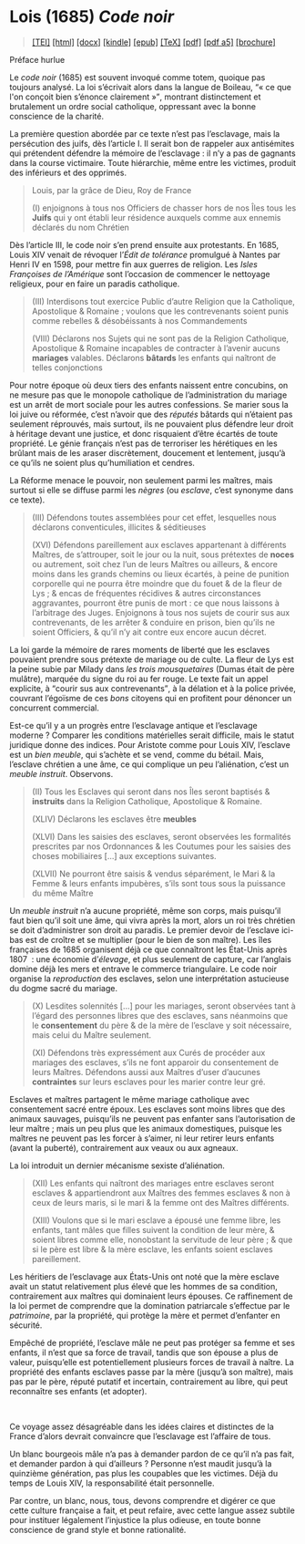 # Lois (1685)  <em>Code noir</em> 

>  <a target="_blank" title="Source XML/TEI" class="mime48 tei" href="https://hurlus.github.io/tei/loi1685_code-noir.xml">[TEI]</a>  <a target="_blank" title="HTML une page" class="mime48 html" href="https://hurlus.github.io/loi1685_code-noir/loi1685_code-noir.html">[html]</a>  <a target="_blank" title="Bureautique (LibreOffice, MS.Word)" class="mime48 docx" href="https://hurlus.github.io/loi1685_code-noir/loi1685_code-noir.docx">[docx]</a>  <a target="_blank" title="Amazon.kindle" class="mime48 mobi" href="https://hurlus.github.io/loi1685_code-noir/loi1685_code-noir.mobi">[kindle]</a>  <a target="_blank" title="EPUB, pour liseuses et téléphones" class="mime48 epub" href="https://hurlus.github.io/loi1685_code-noir/loi1685_code-noir.epub">[epub]</a>  <a target="_blank" title="LaTeX" class="mime48 tex" href="https://hurlus.github.io/loi1685_code-noir/loi1685_code-noir.tex">[TeX]</a>  <a target="_blank" title="PDF à imprimer, A4 2 colonnes" class="mime48 pdf" href="https://hurlus.github.io/loi1685_code-noir/loi1685_code-noir.pdf">[pdf]</a>  <a target="_blank" title="PDF à lire, A5 une colonne" class="mime48 a5" href="https://hurlus.github.io/loi1685_code-noir/loi1685_code-noir_a5.pdf">[pdf a5]</a>  <a target="_blank" title="Brochure à agrafer, pdf imposé pour imprimante recto/verso" class="mime48 brochure" href="https://hurlus.github.io/loi1685_code-noir/loi1685_code-noir_brochure.pdf">[brochure]</a> 



<article xmlns="http://www.w3.org/1999/xhtml">
  <p class="label">Préface hurlue</p>
  <p class="p noindent"> Le <cite class="title">code noir</cite> (1685) est souvent invoqué comme totem, quoique pas toujours analysé. La loi s’écrivait alors dans la langue de Boileau, <q class="quote">« ce que l'on conçoit bien s’énonce clairement »</q>, montrant distinctement et brutalement un ordre social catholique, oppressant avec la bonne conscience de la charité.</p>
  <p class="p">La première question abordée par ce texte n’est pas l’esclavage, mais la persécution des juifs, dès l’article I. Il serait bon de rappeler aux antisémites qui prétendent défendre la mémoire de l’esclavage : il n’y a pas de gagnants dans la course victimaire. Toute hiérarchie, même entre les victimes, produit des inférieurs et des opprimés.</p>
  <blockquote class="quote">
    <p class="p noindent">Louis, par la grâce de Dieu, Roy de France</p>
    <p class="p">(I) enjoignons à tous nos Officiers de chasser hors de nos Îles tous les <b class="bold">Juifs</b> qui y ont établi leur résidence auxquels comme aux ennemis déclarés du nom Chrétien</p>
  </blockquote>
  <p class="p noindent">Dès l’article III, le code noir s’en prend ensuite aux protestants. En 1685, Louis XIV venait de révoquer l’<em>Édit de tolérance</em> promulgué à Nantes par Henri IV en 1598, pour mettre fin aux guerres de religion. Les <em>Isles Françoises de l’Amérique</em> sont l’occasion de commencer le nettoyage religieux, pour en faire un paradis catholique.</p>
  <blockquote class="quote">
    <p class="p noindent">(III) Interdisons tout exercice Public d’autre Religion que la Catholique, Apostolique &amp; Romaine ; voulons que les contrevenants soient punis comme rebelles &amp; désobéissants à nos Commandements</p>
    <p class="p">(VIII) Déclarons nos Sujets qui ne sont pas de la Religion Catholique, Apostolique &amp; Romaine incapables de contracter à l’avenir aucuns <b class="bold">mariages</b> valables. Déclarons <b class="bold">bâtards</b> les enfants qui naîtront de telles conjonctions</p>
  </blockquote>
  <p class="p noindent">Pour notre époque où deux tiers des enfants naissent entre concubins, on ne mesure pas que le monopole catholique de l’administration du mariage est un arrêt de mort sociale pour les autres confessions. Se marier sous la loi juive ou réformée, c’est n’avoir que des <em>réputés</em> bâtards qui n’étaient pas seulement réprouvés, mais surtout, ils ne pouvaient plus défendre leur droit à héritage devant une justice, et donc risquaient d’être écartés de toute propriété. Le génie français n’est pas de terroriser les hérétiques en les brûlant mais de les araser discrètement, doucement et lentement, jusqu’à ce qu’ils ne soient plus qu’humiliation et cendres.</p>
  <p class="p">La Réforme menace le pouvoir, non seulement parmi les maîtres, mais surtout si elle se diffuse parmi les <em>nègres</em> (ou <em>esclave</em>, c’est synonyme dans ce texte).</p>
  <blockquote class="quote">
    <p class="p noindent">(III) Défendons toutes assemblées pour cet effet, lesquelles nous déclarons conventicules, illicites &amp; séditieuses</p>
    <p class="p">(XVI) Défendons pareillement aux esclaves appartenant à différents Maîtres, de s’attrouper, soit le jour ou la nuit, sous prétextes de <b class="bold">noces</b> ou autrement, soit chez l’un de leurs Maîtres ou ailleurs, &amp; encore moins dans les grands chemins ou lieux écartés, à peine de punition corporelle qui ne pourra être moindre que du fouet &amp; de la fleur de Lys ; &amp; encas de fréquentes récidives &amp; autres circonstances aggravantes, pourront être punis de mort : ce que nous laissons à l’arbitrage des Juges. Enjoignons à tous nos sujets de courir sus aux contrevenants, de les arrêter &amp; conduire en prison, bien qu’ils ne soient Officiers, &amp; qu’il n’y ait contre eux encore aucun décret.</p>
  </blockquote>
  <p class="p noindent">La loi garde la mémoire de rares moments de liberté que les esclaves pouvaient prendre sous prétexte de mariage ou de culte. La fleur de Lys est la peine subie par Milady dans <cite class="title">les trois mousquetaires</cite> (Dumas était de père mulâtre), marquée du signe du roi au fer rouge. Le texte fait un appel explicite, à <q class="quote">courir sus aux contrevenants</q>, à la délation et à la police privée, couvrant l’égoïsme de ces <em>bons</em> citoyens qui en profitent pour dénoncer un concurrent commercial.</p>
  <p class="p">Est-ce qu’il y a un progrès entre l’esclavage antique et l’esclavage moderne ? Comparer les conditions matérielles serait difficile, mais le statut juridique donne des indices. Pour Aristote comme pour Louis XIV, l’esclave est un <em>bien meuble</em>, qui s’achète et se vend, comme du bétail. Mais, l’esclave chrétien a une âme, ce qui complique un peu l’aliénation, c’est un <em>meuble instruit</em>. Observons.</p>
  <blockquote class="quote">
    <p class="p noindent">(II) Tous les Esclaves qui seront dans nos Îles seront baptisés &amp; <b class="bold">instruits</b> dans la Religion Catholique, Apostolique &amp; Romaine.</p>
    <p class="p">(XLIV) Déclarons les esclaves être <b class="bold">meubles</b></p>
    <p class="p">(XLVI) Dans les saisies des esclaves, seront observées les formalités prescrites par nos Ordonnances &amp; les Coutumes pour les saisies des choses mobiliaires […] aux exceptions suivantes.</p>
    <p class="p">(XLVII) Ne pourront être saisis &amp; vendus séparément, le Mari &amp; la Femme &amp; leurs enfants impubères, s’ils sont tous sous la puissance du même Maître</p>
  </blockquote>
  <p class="p noindent">Un <em>meuble instruit</em> n’a aucune propriété, même son corps, mais puisqu’il faut bien qu’il soit une âme, qui vivra après la mort, alors un roi très chrétien se doit d’administrer son droit au paradis. Le premier devoir de l’esclave ici-bas est de croître et se multiplier (pour le bien de son maître). Les îles françaises de 1685 organisent déjà ce que connaîtront les État-Unis après 1807  : une économie d’<em>élevage</em>, et plus seulement de capture, car l’anglais domine déjà les mers et entrave le commerce triangulaire. Le code noir organise la <em>reproduction</em> des esclaves, selon une interprétation astucieuse du dogme sacré du mariage.</p>
  <blockquote class="quote">
    <p class="p noindent">(X) Lesdites solennités […] pour les mariages, seront observées tant à l’égard des personnes libres que des esclaves, sans néanmoins que le <b class="bold">consentement</b> du père &amp; de la mère de l’esclave y soit nécessaire, mais celui du Maître seulement.</p>
    <p class="p">(XI) Défendons très expressément aux Curés de procéder aux mariages des esclaves, s’ils ne font apparoir du consentement de leurs Maîtres. Défendons aussi aux Maîtres d’user d’aucunes <b class="bold">contraintes</b> sur leurs esclaves pour les marier contre leur gré.</p>
  </blockquote>
  <p class="p noindent">Esclaves et maîtres partagent le même mariage catholique avec consentement sacré entre époux. Les esclaves sont moins libres que des animaux sauvages, puisqu’ils ne peuvent pas enfanter sans l’autorisation de leur maître ; mais un peu plus que les animaux domestiques, puisque les maîtres ne peuvent pas les forcer à s’aimer, ni leur retirer leurs enfants (avant la puberté), contrairement aux veaux ou aux agneaux.</p>
  <p class="p">La loi introduit un dernier mécanisme sexiste d’aliénation.</p>
  <blockquote class="quote">
    <p class="p noindent">(XII) Les enfants qui naîtront des mariages entre esclaves seront esclaves &amp; appartiendront aux Maîtres des femmes esclaves &amp; non à ceux de leurs maris, si le mari &amp; la femme ont des Maîtres différents.</p>
    <p class="p">(XIII) Voulons que si le mari esclave a épousé une femme libre, les enfants, tant mâles que filles suivent la condition de leur mère, &amp; soient libres comme elle, nonobstant la servitude de leur père ; &amp; que si le père est libre &amp; la mère esclave, les enfants soient esclaves pareillement.</p>
  </blockquote>
  <p class="p noindent">Les héritiers de l’esclavage aux États-Unis ont noté que la mère esclave avait un statut relativement plus élevé que les hommes de sa condition, contrairement aux maîtres qui dominaient leurs épouses. Ce raffinement de la loi permet de comprendre que la domination patriarcale s’effectue par le <em>patrimoine</em>, par la propriété, qui protège la mère et permet d’enfanter en sécurité.</p>
  <p class="p">Empêché de propriété, l’esclave mâle ne peut pas protéger sa femme et ses enfants, il n’est que sa force de travail, tandis que son épouse a plus de valeur, puisqu’elle est potentiellement plusieurs forces de travail à naître. La propriété des enfants esclaves passe par la mère (jusqu’à son maître), mais pas par le père, réputé putatif et incertain, contrairement au libre, qui peut reconnaître ses enfants (et adopter).</p>
  <br class="space "/>
  <p class="p noindent">Ce voyage assez désagréable dans les idées claires et distinctes de la France d’alors devrait convaincre que l’esclavage est l’affaire de tous.</p>
  <p class="p">Un blanc bourgeois mâle n’a pas à demander pardon de ce qu’il n’a pas fait, et demander pardon à qui d’ailleurs ? Personne n’est maudit jusqu’à la quinzième génération, pas plus les coupables que les victimes. Déjà du temps de Louis XIV, la responsabilité était personnelle.</p>
  <p class="p">Par contre, un blanc, nous, tous, devons comprendre et digérer ce que cette culture française a fait, et peut refaire, avec cette langue assez subtile pour instituer légalement l’injustice la plus odieuse, en toute bonne conscience de grand style et bonne rationalité.</p>
  <br class="space "/>
  <section class="footnotes"/>
</article>

